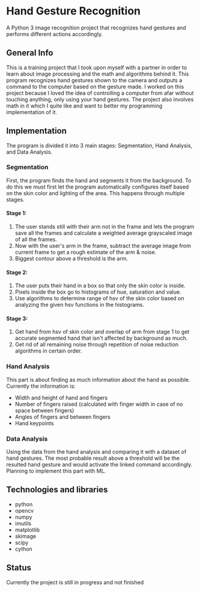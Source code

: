 # Hand Gesture Recognition
A Python 3 image recognition project that recognizes hand gestures and performs different actions accordingly.


## General Info
This is a training project that I took upon myself with a partner in order to learn about image processing and the math and algorithms behind it.
This program recognizes hand gestures shown to the camera and outputs a command to the computer based on the gesture made. I worked on this project because I loved the idea of controlling a computer from afar without touching anything, only using your hand gestures. The project also involves math in it which I quite like and want to better my programming implementation of it.


## Implementation
The program is divided it into 3 main stages: Segmentation, Hand Analysis, and Data Analysis.

### Segmentation
First, the program finds the hand and segments it from the background. To do this we must first let the program automatically configures itself based on the skin color and lighting of the area. This happens through multiple stages.

#### Stage 1:
  1. The user stands still with their arm not in the frame and lets the program save all the frames and calculate a weighted average grayscaled image of all the frames.
  2. Now with the user's arm in the frame, subtract the average image from current frame to get a rough estimate of the arm & noise.
  3. Biggest contour above a threshold is the arm.

#### Stage 2:
  1. The user puts their hand in a box so that only the skin color is inside.
  2. Pixels inside the box go to histograms of hue, saturation and value.
  3. Use algorithms to determine range of hsv of the skin color based on analyzing the given hsv functions in the histograms.

#### Stage 3:
  1. Get hand from hsv of skin color and overlap of arm from stage 1 to get accurate segmented hand that isn't affected by background as much.
  2. Get rid of all remaining noise through repetition of noise reduction algorithms in certain order.

### Hand Analysis
This part is about finding as much information about the hand as possible.
Currently the information is:
* Width and height of hand and fingers
* Number of fingers raised (calculated with finger width in case of no space between fingers)
* Angles of fingers and between fingers
* Hand keypoints

### Data Analysis
Using the data from the hand analysis and comparing it with a dataset of hand gestures. The most probable result above a threshold will be the resulted hand gesture and would activate the linked command accordingly.
Planning to implement this part with ML.


## Technologies and libraries
* python
* opencv
* numpy
* imutils
* matplotlib
* skimage
* scipy
* cython


## Status
Currently the project is still in progress and not finished
